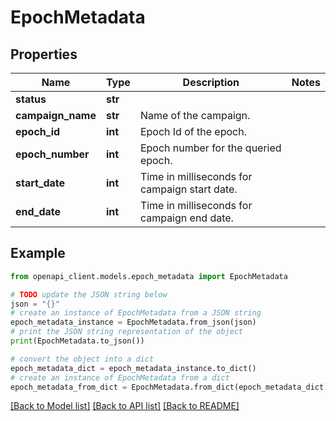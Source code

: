 # EpochMetadata


## Properties

Name | Type | Description | Notes
------------ | ------------- | ------------- | -------------
**status** | **str** |  | 
**campaign_name** | **str** | Name of the campaign. | 
**epoch_id** | **int** | Epoch Id of the epoch. | 
**epoch_number** | **int** | Epoch number for the queried epoch. | 
**start_date** | **int** | Time in milliseconds for campaign start date. | 
**end_date** | **int** | Time in milliseconds for campaign end date. | 

## Example

```python
from openapi_client.models.epoch_metadata import EpochMetadata

# TODO update the JSON string below
json = "{}"
# create an instance of EpochMetadata from a JSON string
epoch_metadata_instance = EpochMetadata.from_json(json)
# print the JSON string representation of the object
print(EpochMetadata.to_json())

# convert the object into a dict
epoch_metadata_dict = epoch_metadata_instance.to_dict()
# create an instance of EpochMetadata from a dict
epoch_metadata_from_dict = EpochMetadata.from_dict(epoch_metadata_dict)
```
[[Back to Model list]](../README.md#documentation-for-models) [[Back to API list]](../README.md#documentation-for-api-endpoints) [[Back to README]](../README.md)


